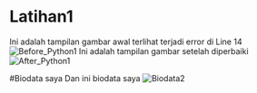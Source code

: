 # Latihan1
Ini adalah tampilan gambar awal terlihat terjadi error di Line 14
![Before_Python1](https://user-images.githubusercontent.com/92639909/139323079-c6ed12f0-0190-4d6b-896f-a3e32edd099c.jpg)
Ini adalah tampilan gambar setelah diperbaiki
![After_Python1](https://user-images.githubusercontent.com/92639909/139323171-ce468c3d-ea43-49b1-ae1e-9d8bb64d562c.jpg)

#Biodata saya
Dan ini biodata saya
![Biodata2](https://user-images.githubusercontent.com/92639909/139324134-ec6736bd-f50e-41d0-b16d-5c0b6106ca8c.jpg)
